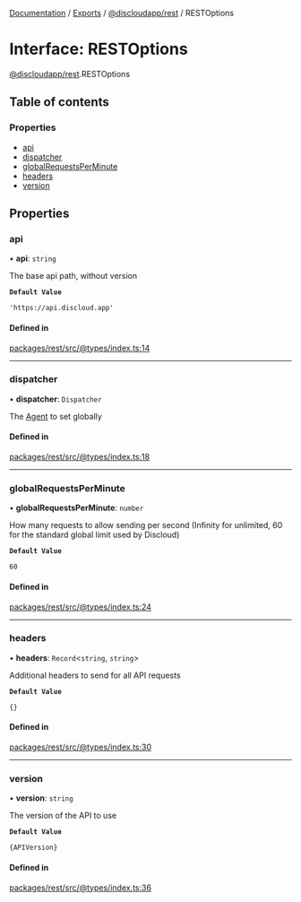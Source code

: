 [Documentation](../README.md) / [Exports](../modules.md) / [@discloudapp/rest](../modules/discloudapp_rest.md) / RESTOptions

# Interface: RESTOptions

[@discloudapp/rest](../modules/discloudapp_rest.md).RESTOptions

## Table of contents

### Properties

- [api](discloudapp_rest.RESTOptions.md#api)
- [dispatcher](discloudapp_rest.RESTOptions.md#dispatcher)
- [globalRequestsPerMinute](discloudapp_rest.RESTOptions.md#globalrequestsperminute)
- [headers](discloudapp_rest.RESTOptions.md#headers)
- [version](discloudapp_rest.RESTOptions.md#version)

## Properties

### api

• **api**: `string`

The base api path, without version

**`Default Value`**

`'https://api.discloud.app'`

#### Defined in

[packages/rest/src/@types/index.ts:14](https://github.com/discloud/discloud.app/blob/967320a/packages/rest/src/@types/index.ts#L14)

___

### dispatcher

• **dispatcher**: `Dispatcher`

The [Agent](https://undici.nodejs.org/#/docs/api/Agent) to set globally

#### Defined in

[packages/rest/src/@types/index.ts:18](https://github.com/discloud/discloud.app/blob/967320a/packages/rest/src/@types/index.ts#L18)

___

### globalRequestsPerMinute

• **globalRequestsPerMinute**: `number`

How many requests to allow sending per second (Infinity for unlimited, 60 for the standard global limit used by Discloud)

**`Default Value`**

`60`

#### Defined in

[packages/rest/src/@types/index.ts:24](https://github.com/discloud/discloud.app/blob/967320a/packages/rest/src/@types/index.ts#L24)

___

### headers

• **headers**: `Record`\<`string`, `string`\>

Additional headers to send for all API requests

**`Default Value`**

`{}`

#### Defined in

[packages/rest/src/@types/index.ts:30](https://github.com/discloud/discloud.app/blob/967320a/packages/rest/src/@types/index.ts#L30)

___

### version

• **version**: `string`

The version of the API to use

**`Default Value`**

`{APIVersion}`

#### Defined in

[packages/rest/src/@types/index.ts:36](https://github.com/discloud/discloud.app/blob/967320a/packages/rest/src/@types/index.ts#L36)
